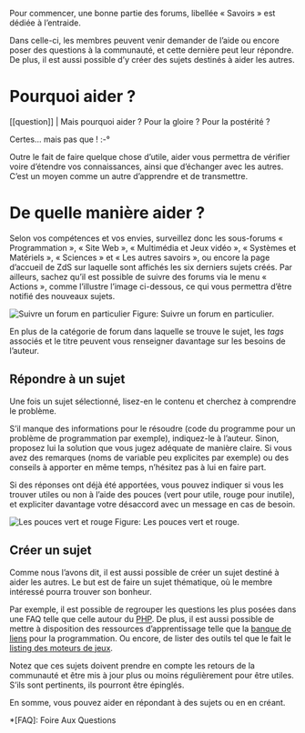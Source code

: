 Pour commencer, une bonne partie des forums, libellée « Savoirs » est dédiée à l’entraide.

Dans celle-ci, les membres peuvent venir demander de l’aide ou encore poser des questions à la communauté, et cette dernière peut leur répondre. De plus, il est aussi possible d’y créer des sujets destinés à aider les autres.

# Pourquoi aider ?

[[question]]
| Mais pourquoi aider ? Pour la gloire ? Pour la postérité ? 

Certes... mais pas que ! :-°

Outre le fait de faire quelque chose d’utile, aider vous permettra de vérifier voire d’étendre vos connaissances, ainsi que d’échanger avec les autres. C’est un moyen comme un autre d’apprendre et de transmettre.

# De quelle manière aider ?

Selon vos compétences et vos envies, surveillez donc les sous-forums « Programmation », « Site Web », « Multimédia et Jeux vidéo », « Systèmes et Matériels », « Sciences » et « Les autres savoirs », ou encore la page d’accueil de ZdS sur laquelle sont affichés les six derniers sujets créés. Par ailleurs, sachez qu’il est possible de suivre des forums via le menu « Actions », comme l’illustre l’image ci-dessous, ce qui vous permettra d’être notifié des nouveaux sujets.

![Suivre un forum en particulier](/media/galleries/1121/d9424980-c1bf-4ca6-b25c-f82cb858a21b.png)
Figure: Suivre un forum en particulier.

En plus de la catégorie de forum dans laquelle se trouve le sujet, les *tags* associés et le titre peuvent vous renseigner davantage sur les besoins de l’auteur.

## Répondre à un sujet

Une fois un sujet sélectionné, lisez-en le contenu et cherchez à comprendre le problème. 

S’il manque des informations pour le résoudre (code du programme pour un problème de programmation par exemple), indiquez-le à l’auteur. Sinon, proposez lui la solution que vous jugez adéquate de manière claire. Si vous avez des remarques (noms de variable peu explicites par exemple) ou des conseils à apporter en même temps, n’hésitez pas à lui en faire part.

Si des réponses ont déjà été apportées, vous pouvez indiquer si vous les trouver utiles ou non à l’aide des pouces (vert pour utile, rouge pour inutile), et expliciter davantage votre désaccord avec un message en cas de besoin.

![Les pouces vert et rouge](/media/galleries/1121/b8e1a5b1-fd44-488a-b948-2c8641acb9f8.png)
Figure: Les pouces vert et rouge.

## Créer un sujet

Comme nous l’avons dit, il est aussi possible de créer un sujet destiné à aider les autres. Le but est de faire un sujet thématique, où le membre intéressé pourra trouver son bonheur.

Par exemple, il est possible de regrouper les questions les plus posées dans une FAQ telle que celle autour du [PHP](https://zestedesavoir.com/forums/sujet/836/foire-aux-questions-php/). De plus, il est aussi possible de mettre à disposition des ressources d’apprentissage telle que la [banque de liens](https://zestedesavoir.com/forums/sujet/2376/banque-de-liens/) pour la programmation. Ou encore, de lister des outils tel que le fait le [listing des moteurs de jeux](https://zestedesavoir.com/forums/sujet/653/listing-de-moteurs-de-jeux-2d-et-3d/).

Notez que ces sujets doivent prendre en compte les retours de la communauté et être mis à jour plus ou moins régulièrement pour être utiles. S’ils sont pertinents, ils pourront être épinglés.

En somme, vous pouvez aider en répondant à des sujets ou en en créant.

*[FAQ]: Foire Aux Questions
